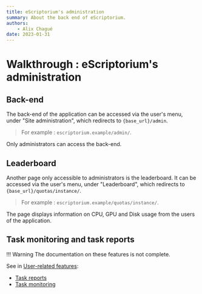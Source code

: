 ```yaml
---
title: eScriptorium's administration
summary: About the back end of eScriptorium.
authors:
    - Alix Chagué
date: 2023-01-31
---
```


# Walkthrough :  eScriptorium's administration

## Back-end

The back-end of the application can be accessed via the user's menu, under "Site administration", which redirects to `{base_url}/admin`.  

> For example : `escriptorium.example/admin/`.

Only administrators can access the back-end.  

## Leaderboard  

Another page only accessible to administrators is the leaderboard. It can be accessed via the user's menu, under "Leaderboard", which redirects to `{base_url}/quotas/instance/`.  

> For example : `escriptorium.example/quotas/instance/`.

The page displays information on CPU, GPU and Disk usage from the users of the application.  

## Task monitoring and task reports

!!! Warning 
    The documentation on these features is not complete.

See in [User-related features](users.md):

- [Task reports](users.md#task-reports)
- [Task monitoring](users.md#task-monitoring)